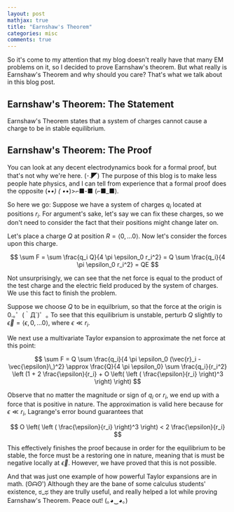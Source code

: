 ```yaml
---
layout: post
mathjax: true
title: "Earnshaw's Theorem"
categories: misc
comments: true
---
```


So it's come to my attention that my blog doesn't really have that many EM problems on it, so I decided to prove Earnshaw's theorem.
But what really is Earnshaw's Theorem and why should you care? That's what we talk about in this blog post.

## Earnshaw's Theorem: The Statement

Earnshaw's Theorem states that a system of charges cannot cause a charge to be in stable equilibrium.

## Earnshaw's Theorem: The Proof

You can look at any decent electrodynamics book for a formal proof, but that's not why we're here. (･.◤)
The purpose of this blog is to make less people hate physics, and I can tell from experience that a formal proof does the opposite (•_•) ( •_•)>⌐■-■ (⌐■_■).

So here we go:
Suppose we have a system of charges $q_i$ located at positions $r_i$.
For argument's sake, let's say we can fix these charges, so we don't need to consider the fact that their positions might change later on.

Let's place a charge $Q$ at position $R = \langle 0, \dots 0 \rangle$.
Now let's consider the forces upon this charge.

$$
\sum F = \sum \frac{q_i Q}{4 \pi \epsilon_0 r_i^2} = Q \sum \frac{q_i}{4 \pi \epsilon_0 r_i^2} = QE
$$

Not unsurprisingly, we can see that the net force is equal to the product of the test charge and the electric field produced by the system of charges.
We use this fact to finish the problem.

Suppose we choose $Q$ to be in equilbrium, so that the force at the origin is $0$.｡゜(｀Д´)゜｡
To see that this equilibrium is unstable, perturb $Q$ slightly to $\vec{\epsilon} = \langle \epsilon, 0, \dots 0 \rangle$, where $\epsilon \ll r_i$.

We next use a multivariate Taylor expansion to approximate the net force at this point:

$$
\sum F = Q \sum \frac{q_i}{4 \pi \epsilon_0 (\vec{r}_i - \vec{\epsilon}\,)^2} \approx \frac{Q}{4 \pi \epsilon_0} \sum \frac{q_i}{r_i^2} \left (1 + 2   \frac{\epsilon}{r_i} + O \left( \left ( \frac{\epsilon}{r_i} \right)^3 \right) \right)
$$

Observe that no matter the magnitude or sign of $q_i$ or $r_i$, we end up with a force that is positive in nature.
The approximation is valid here because for $\epsilon \ll r_i$, Lagrange's error bound guarantees that

$$
O \left( \left ( \frac{\epsilon}{r_i} \right)^3 \right) < 2 \frac{\epsilon}{r_i}
$$

This effectively finishes the proof because in order for the equilibrium to be stable, the force must be a restoring one in nature, meaning that is must be negative locally at $\vec{\epsilon}$.
However, we have proved that this is not possible.

And that was just one example of how powerful Taylor expansions are in math. (ʘᗩʘ')
Although they are the bane of some calculus students' existence, ಠ_ಥ they are trully useful, and really helped a lot while proving Earnshaw's Theorem.
Peace out! (｡◕‿◕｡)
